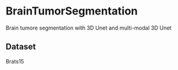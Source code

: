 # BrainTumorSegmentation
Brain tumore segmentation with 3D Unet and multi-modal 3D Unet


## Dataset
Brats15




